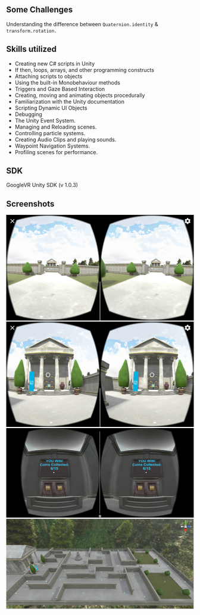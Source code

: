 

## Some Challenges

Understanding the difference between `Quaternion.identity` & `transform.rotation.` 

## Skills utilized

* Creating new C# scripts in Unity
* If then, loops, arrays, and other programming constructs
* Attaching scripts to objects
* Using the built-in Monobehaviour methods
* Triggers and Gaze Based Interaction
* Creating, moving and animating objects procedurally
* Familiarization with the Unity documentation
* Scripting Dynamic UI Objects
* Debugging
* The Unity Event System.
* Managing and Reloading scenes.
* Controlling particle systems.
* Creating Audio Clips and playing sounds.
* Waypoint Navigation Systems.
* Profiling scenes for performance.

## SDK

GoogleVR Unity SDK (v 1.0.3)

## Screenshots
![Alt text](/Screenshots/Start_View.png?raw=true "Starting Viewpoint")\
![Alt text](/Screenshots/End_View.png?raw=true "Ending Viewpoint")
![Alt text](/Screenshots/Total_Collected.PNG?raw=true "Full View")
![Alt text](/Screenshots/Full_Maze.PNG?raw=true "Full View")
